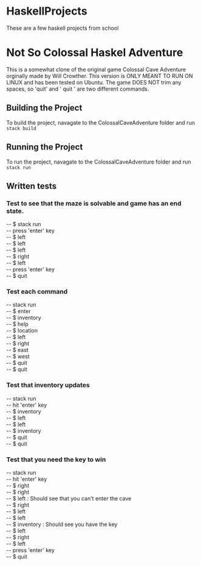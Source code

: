 # HaskellProjects
These are a few haskell projects from school


# Not So Colossal Haskel Adventure
This is a somewhat clone of the original game Colossal Cave Adventure orginally made by Will Crowther. This version is ONLY MEANT TO RUN ON LINUX and has been tested on Ubuntu. The game DOES NOT trim any spaces, so 'quit' and '  quit  ' are two different commands. 
## Building the Project
To build the project, navagate to the ColossalCaveAdventure folder and run `stack build`
## Running the Project
To run the project, navagate to the ColossalCaveAdventure folder and run `stack run`
## Written tests
### Test to see that the maze is solvable and game has an end state. 
-- $ stack run
<br>-- press 'enter' key
<br>-- $ left
<br>-- $ left
<br>-- $ left
<br>-- $ right
<br>-- $ left
<br>-- press 'enter' key
<br>-- $ quit

### Test each command
-- stack run
<br>-- $ enter
<br>-- $ inventory
<br>-- $ help
<br>-- $ location
<br>-- $ left
<br>-- $ right
<br>-- $ east
<br>-- $ west
<br>-- $ quit
<br>-- $ quit

### Test that inventory updates
-- stack run
<br>-- hit 'enter' key
<br>-- $ inventory
<br>-- $ left
<br>-- $ left
<br>-- $ inventory
<br>-- $ quit
<br>-- $ quit

### Test that you need the key to win
-- stack run
<br>-- hit 'enter' key
<br>-- $ right 
<br>-- $ right 
<br>-- $ left : Should see that you can't enter the cave
<br>-- $ right 
<br>-- $ left
<br>-- $ left
<br>-- $ inventory : Should see you have the key
<br>-- $ left
<br>-- $ right
<br>-- $ left
<br>-- press 'enter' key
<br>-- $ quit
